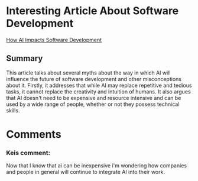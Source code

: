 # Interesting Article About Software Development

[How AI Impacts Software Development](https://cloud.google.com/blog/products/ai-machine-learning/how-ai-impacts-software-development)
## Summary

This article talks about several myths about the way in which AI will influence the future of software development and other misconceptions about it. Firstly, it addresses that while AI may replace repetitive and tedious tasks, it cannot replace the creativity and intuition of humans. It also argues that AI doesn't need to be expensive and resource intensive and can be used by a wide range of people, whether or not they possess technical skills.

# Comments

### Keis comment:

Now that I know that ai can be inexpensive i'm wondering how companies and people in general  will continue to integrate AI into their work. 
